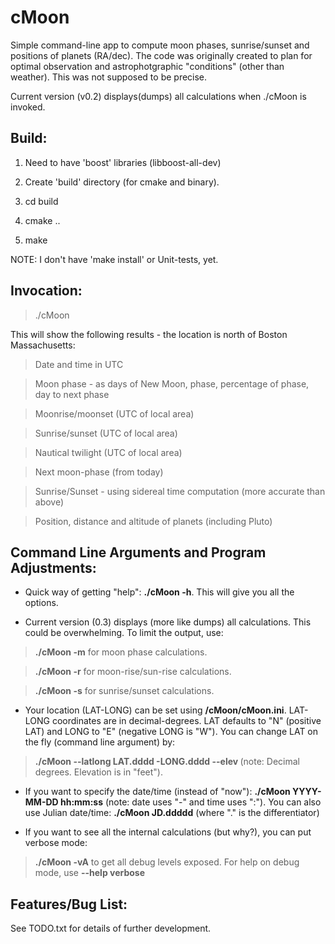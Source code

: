 # cMoon
Simple command-line app to compute moon phases, sunrise/sunset and positions of planets (RA/dec). The code was originally created to plan for optimal observation and astrophotgraphic "conditions" (other than weather). This was not supposed to be precise.

Current version (v0.2) displays(dumps) all calculations when ./cMoon is invoked.

Build:
-----
1) Need to have 'boost' libraries (libboost-all-dev)

2) Create 'build' directory (for cmake and binary).

3) cd build

4) cmake ..

5) make

NOTE: I don't have 'make install' or Unit-tests, yet.

Invocation:
----------
>./cMoon

This will show the following results - the location is north of Boston Massachusetts:

>Date and time in UTC

>Moon phase - as days of New Moon, phase, percentage of phase, day to next phase

>Moonrise/moonset (UTC of local area)

>Sunrise/sunset (UTC of local area)

>Nautical twilight (UTC of local area)

>Next moon-phase (from today)

>Sunrise/Sunset - using sidereal time computation (more accurate than above)

>Position, distance and altitude of planets (including Pluto)

Command Line Arguments and Program Adjustments:
----------------------------------------------

- Quick way of getting "help": **./cMoon -h**. This will give you all the options.

- Current version (0.3) displays (more like dumps) all calculations. This could be overwhelming. To limit the output, use:

>**./cMoon -m** for moon phase calculations.

>**./cMoon -r** for moon-rise/sun-rise calculations.

>**./cMoon -s** for sunrise/sunset calculations.

- Your location (LAT-LONG) can be set using **<repo>/cMoon/cMoon.ini**. LAT-LONG coordinates are in decimal-degrees. LAT defaults to "N" (positive LAT) and LONG to "E" (negative LONG is "W"). You can change LAT on the fly (command line argument) by:

> **./cMoon --latlong LAT.dddd -LONG.dddd --elev <feet>**  (note: Decimal degrees. Elevation is in "feet").

- If you want to specify the date/time (instead of "now"): **./cMoon YYYY-MM-DD hh:mm:ss**  (note: date uses "-" and time uses ":"). You can also use Julian date/time: **./cMoon JD.ddddd** (where "." is the differentiator)

- If you want to see all the internal calculations (but why?), you can put verbose mode:

> **./cMoon -vA** to get all debug levels exposed. For help on debug mode, use **--help verbose**

Features/Bug List:
-----------------
See TODO.txt for details of further development.





